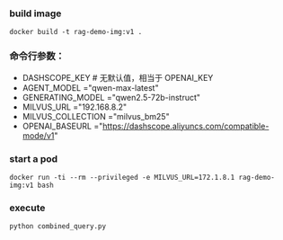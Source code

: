 ### build image
`docker build -t rag-demo-img:v1 .`

### 命令行参数：
* DASHSCOPE_KEY     # 无默认值，相当于 OPENAI_KEY
* AGENT_MODEL       ="qwen-max-latest"
* GENERATING_MODEL  ="qwen2.5-72b-instruct"
* MILVUS_URL        ="192.168.8.2"
* MILVUS_COLLECTION ="milvus_bm25"
* OPENAI_BASEURL    ="https://dashscope.aliyuncs.com/compatible-mode/v1"

### start a pod
`docker run -ti --rm --privileged -e MILVUS_URL=172.1.8.1 rag-demo-img:v1 bash`

### execute
`python combined_query.py`

